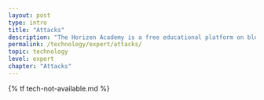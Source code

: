 ```yaml
---
layout: post
type: intro
title: "Attacks"
description: "The Horizen Academy is a free educational platform on blockchain technology, cryptocurrency, and privacy. This chapter is is not available yet. We add content frequently, sign up for our newsletter for notifications when it's released."
permalink: /technology/expert/attacks/
topic: technology
level: expert
chapter: "Attacks"
---
```


{% tf tech-not-available.md %}
